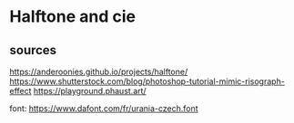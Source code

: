 # Halftone and cie

## sources
https://anderoonies.github.io/projects/halftone/
https://www.shutterstock.com/blog/photoshop-tutorial-mimic-risograph-effect
https://playground.phaust.art/

font: https://www.dafont.com/fr/urania-czech.font